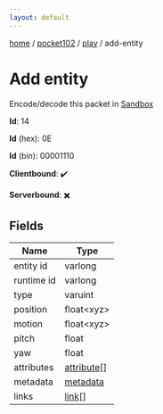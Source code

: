 ```yaml
---
layout: default
---
```


[home](/)  /  [pocket102](/protocol/pocket102)  /  [play](/protocol/pocket102/play)  /  add-entity

# Add entity

Encode/decode this packet in [Sandbox](../../../sandbox/pocket102#Play.AddEntity)

**Id**: 14

**Id** (hex): 0E

**Id** (bin): 00001110

**Clientbound**: ✔️

**Serverbound**: ✖️

## Fields

Name | Type
---|---
entity id | varlong
runtime id | varlong
type | varuint
position | float&lt;xyz&gt;
motion | float&lt;xyz&gt;
pitch | float
yaw | float
attributes | [attribute](/protocol/pocket102/types/attribute)[]
metadata | [metadata](/protocol/pocket102/metadata)
links | [link](/protocol/pocket102/types/link)[]
